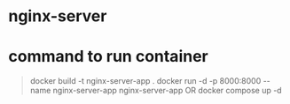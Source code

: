 # nginx-server
# command to run container
> docker build -t nginx-server-app .
> docker run -d -p 8000:8000 --name nginx-server-app  nginx-server-app
OR
> docker compose up -d